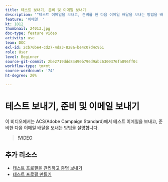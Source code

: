 ```yaml
---
title: 테스트 보내기, 준비 및 이메일 보내기
description: '"테스트 이메일을 보내고, 준비를 한 다음 이메일 배달을 보내는 방법을 배웁니다. "'
feature: '이메일  '
kt: 1812
thumbnail: 24013.jpg
doc-type: feature video
activity: use
team: DOC
exl-id: 2cb70be4-cd27-4da3-828a-be4c07d4c951
role: User
level: Beginner
source-git-commit: 2be2719ddd84490b796d9abc6300376fa896ff0c
workflow-type: tm+mt
source-wordcount: '74'
ht-degree: 20%

---
```


# 테스트 보내기, 준비 및 이메일 보내기

이 비디오에서는 ACS(Adobe Campaign Standard)에서 테스트 이메일을 보내고, 준비한 다음 이메일 배달을 보내는 방법을 설명합니다.

>[!VIDEO](https://video.tv.adobe.com/v/24013/)

## 추가 리소스

* [테스트 프로필을 관리하고 증명 보내기](https://docs.adobe.com/content/help/en/campaign-standard/using/testing-and-sending/preparing-and-testing-messages/managing-test-profiles-and-sending-proofs.html)
* [테스트 프로필 만들기](/help/profiles-and-audiences/creating-a-profile.md)
